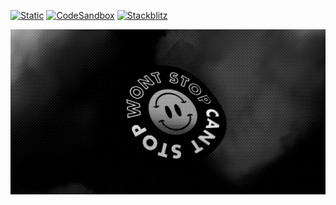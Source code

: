 [![Static](https://img.shields.io/badge/demo-%23646CFF.svg?logo=html5&logoColor=white)](https://pmndrs.github.io/examples/motionpathcontrols)
[![CodeSandbox](https://img.shields.io/badge/codesandbox-040404?logo=codesandbox&logoColor=DBDBDB)](https://codesandbox.io/s/github/pmndrs/examples/tree/main/demos/motionpathcontrols)
[![Stackblitz](https://img.shields.io/badge/stackblitz-fff?logo=Stackblitz&logoColor=1389FD)](https://stackblitz.com/github/pmndrs/examples/tree/main/demos/motionpathcontrols)

![](thumbnail.webp)
